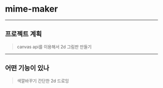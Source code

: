 # mime-maker

---

## 프로젝트 계획

> canvas api를 이용해서 2d 그림판 만들기

---

## 어떤 기능이 있나

> 색깔바꾸기
> 간단한 2d 드로잉
